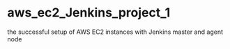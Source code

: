 # aws_ec2_Jenkins_project_1
the successful setup of AWS EC2 instances with Jenkins master and agent node
